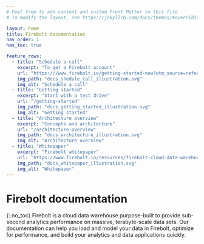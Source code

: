 ```yaml
---
# Feel free to add content and custom Front Matter to this file.
# To modify the layout, see https://jekyllrb.com/docs/themes/#overriding-theme-defaults

layout: home
title: Firebolt documentation
nav_order: 1
has_toc: true

feature_rows:
  - title: "Schedule a call"
    excerpt: "To get a Firebolt account"
    url: "https:///www.firebolt.io/getting-started-now?utm_source=referral&utm_medium=docs&utm-campaign=docs-demo"
    img_path: "docs_shedule_call_illustration.svg" 
    img_alt: "Schedule a call"
  - title: "Getting started"
    excerpt: "Start with a test drive"
    url: "/getting-started"
    img_path: "docs_getting_started_illustration.svg" 
    img_alt: "Getting started"
  - title: "Architecture overview"
    excerpt: "Concepts and architecture"
    url: "/architecture-overview"
    img_path: "docs_architecture_illustration.svg"
    img_alt: "Architecture overview"
  - title: "Whitepaper"
    excerpt: "Firebolt whitepaper"
    url: "https://www.firebolt.io/resources/firebolt-cloud-data-warehouse-whitepaper"
    img_path: "docs_whitepaper_illustration.svg"
    img_alt: "Whitepaper"
---
```

# Firebolt documentation
{:.no_toc}
Firebolt is a cloud data warehouse purpose-built to provide sub-second analytics performance on massive, terabyte-scale data sets. Our documentation can help you load and model your data in Firebolt, optimize for performance, and build your analytics and data applications quickly.
